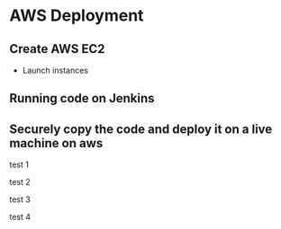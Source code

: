 # AWS Deployment
## Create AWS EC2
- Launch instances

## Running code on Jenkins

## Securely copy the code and deploy it on a live machine on aws


test 1

test 2

test 3

test 4
